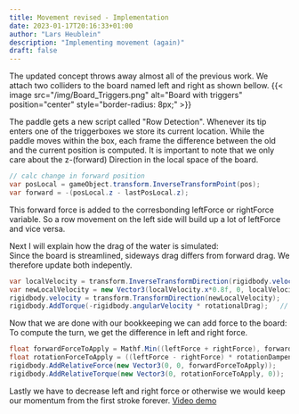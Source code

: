 ```yaml
---
title: Movement revised - Implementation
date: 2023-01-17T20:16:33+01:00
author: "Lars Heublein"
description: "Implementing movement (again)"
draft: false
---
```


The updated concept throws away almost all of the previous work.
We attach two colliders to the board named left and right as shown bellow.
{{< image src="/img/Board_Triggers.png" alt="Board with triggers" position="center" style="border-radius: 8px;" >}}

The paddle gets a new script called "Row Detection". Whenever its tip enters one of the triggerboxes we store its current location.
While the paddle moves within the box, each frame the difference between the old and the current position is computed.
It is important to note that we only care about the z-(forward) Direction in the local space of the board.
```C#
// calc change in forward position
var posLocal = gameObject.transform.InverseTransformPoint(pos);
var forward = -(posLocal.z - lastPosLocal.z);
```

This forward force is added to the corresbonding leftForce or rightForce variable.
So a row movement on the left side will build up a lot of leftForce and vice versa.

Next I will explain how the drag of the water is simulated:  
Since the board is streamlined, sideways drag differs from forward drag.
We therefore update both indepently.
```C#
var localVelocity = transform.InverseTransformDirection(rigidbody.velocity);
var newLocalVelocity = new Vector3(localVelocity.x*0.8f, 0, localVelocity.z*0.99f);
rigidbody.velocity = transform.TransformDirection(newLocalVelocity);
rigidbody.AddTorque(-rigidbody.angularVelocity * rotationalDrag);   // rotates board
```

Now that we are done with our bookkeeping we can add force to the board:  
To compute the turn, we get the difference in left and right force.
```C#
float forwardForceToApply = Mathf.Min((leftForce + rightForce), forwardClamp);
float rotationForceToApply = ((leftForce - rightForce) * rotationDampening);
rigidbody.AddRelativeForce(new Vector3(0, 0, forwardForceToApply));
rigidbody.AddRelativeTorque(new Vector3(0, rotationForceToApply, 0));
```

Lastly we have to decrease left and right force or otherwise we would keep our momentum from the first stroke forever. [Video demo](https://youtu.be/jFmV8KGidQk)